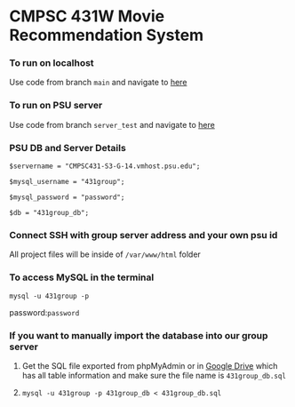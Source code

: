 # CMPSC 431W Movie Recommendation System 

### To run on localhost
Use code from branch `main` and navigate to [here](http://localhost/cmpsc431w-movie-recommendation-system/login/login.html)

### To run on PSU server
Use code from branch `server_test` and navigate to [here](http://cmpsc431-s3-g-14.vmhost.psu.edu/homepage/homepage.php)

### PSU DB and Server Details
```
$servername = "CMPSC431-S3-G-14.vmhost.psu.edu";

$mysql_username = "431group";

$mysql_password = "password";

$db = "431group_db";
```

### Connect SSH with group server address and your own psu id
All project files will be inside of `/var/www/html` folder

### To access MySQL in the terminal
`mysql -u 431group -p`

 password:`password`

### If you want to manually import the database into our group server
1. Get the SQL file exported from phpMyAdmin or in [Google Drive](https://drive.google.com/drive/u/0/folders/1WYMBHZyiO05u6fxfW2Z009btc3yXLZJ0) which has all table information and make sure the file name is `431group_db.sql`

2. `mysql -u 431group -p 431group_db < 431group_db.sql`
